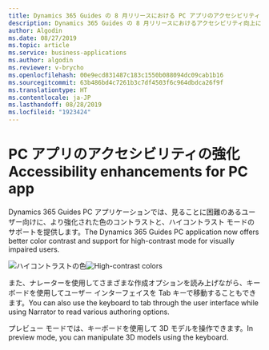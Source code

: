```yaml
---
title: Dynamics 365 Guides の 8 月リリースにおける PC アプリのアクセシビリティ向上
description: Dynamics 365 Guides の 8 月リリースにおけるアクセシビリティ向上には、ハイ コントラスト色および色のコントラスト強化のサポートと、追加のキーボード ショートカットが含まれています
author: Algodin
ms.date: 08/27/2019
ms.topic: article
ms.service: business-applications
ms.author: algodin
ms.reviewer: v-brycho
ms.openlocfilehash: 00e9ecd831487c183c1550b088094dc09cab1b16
ms.sourcegitcommit: 63b486bd4c7261b3c7df4503f6c964dbdca26f9f
ms.translationtype: HT
ms.contentlocale: ja-JP
ms.lasthandoff: 08/28/2019
ms.locfileid: "1923424"
---
```

# <a name="accessibility-enhancements-for-pc-app"></a><span data-ttu-id="26b89-103">PC アプリのアクセシビリティの強化</span><span class="sxs-lookup"><span data-stu-id="26b89-103">Accessibility enhancements for PC app</span></span>

<span data-ttu-id="26b89-104">Dynamics 365 Guides PC アプリケーションでは、見ることに困難のあるユーザー向けに、より強化された色のコントラストと、ハイコントラスト モードのサポートを提供します。</span><span class="sxs-lookup"><span data-stu-id="26b89-104">The Dynamics 365 Guides PC application now offers better color contrast and support for high-contrast mode for visually impaired users.</span></span>

<span data-ttu-id="26b89-105">![ハイコントラストの色](media/high-contrast.PNG "ハイコントラストの色")</span><span class="sxs-lookup"><span data-stu-id="26b89-105">![High-contrast colors](media/high-contrast.PNG "High-contrast colors")</span></span>

<span data-ttu-id="26b89-106">また、ナレーターを使用してさまざまな作成オプションを読み上げながら、キーボードを使用してユーザー インターフェイスを Tab キーで移動することもできます。</span><span class="sxs-lookup"><span data-stu-id="26b89-106">You can also use the keyboard to tab through the user interface while using Narrator to read various authoring options.</span></span>

<span data-ttu-id="26b89-107">プレビュー モードでは、キーボードを使用して 3D モデルを操作できます。</span><span class="sxs-lookup"><span data-stu-id="26b89-107">In preview mode, you can manipulate 3D models using the keyboard.</span></span>

